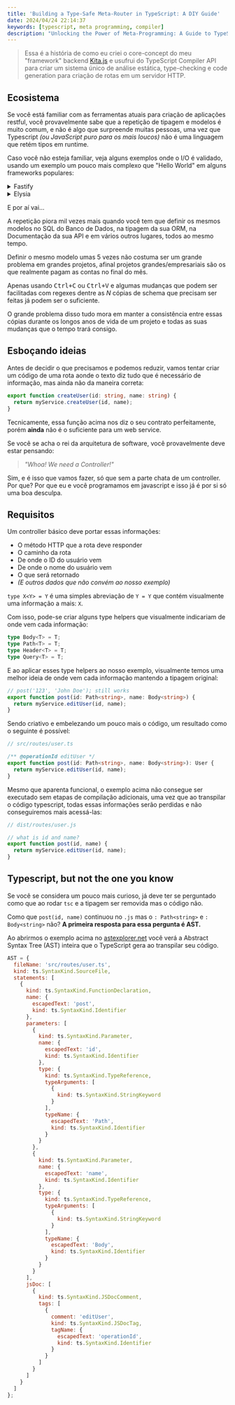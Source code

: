 ```yaml
---
title: 'Building a Type-Safe Meta-Router in TypeScript: A DIY Guide'
date: 2024/04/24 22:14:37
keywords: [typescript, meta programming, compiler]
description: "Unlocking the Power of Meta-Programming: A Guide to TypeScript's Compiler API"
---
```


> Essa é a história de como eu criei o core-concept do meu "framework" backend [Kita.js](https://kitajs.org) e usufrui do TypeScript Compiler API para criar um sistema único de análise estática, type-checking e code generation para criação de rotas em um servidor HTTP.

## Ecosistema

Se você está familiar com as ferramentas atuais para criação de aplicações restful, você provavelmente sabe que a repetição de tipagem e modelos é muito comum, e não é algo que surpreende muitas pessoas, uma vez que Typescript _(ou JavaScript puro para os mais loucos)_ não é uma linguagem que retém tipos em runtime.

Caso você não esteja familiar, veja alguns exemplos onde o I/O é validado, usando um exemplo um pouco mais complexo que "Hello World" em alguns frameworks populares:

<details>
  <summary>Fastify</summary>

```ts
// You can also use github.com/fastify/fastify-type-provider-typebox but
// that's not out of the box
app.post(
  '/user/:id',
  {
    schema: {
      params: {
        type: 'object',
        properties: {
          id: { type: 'string' }
        }
      },
      body: {
        type: 'object',
        properties: {
          name: { type: 'string' }
        }
      },
      response: {
        200: {
          type: 'object',
          properties: {
            id: { type: 'string' },
            name: { type: 'string' }
          }
        }
      }
    }
  },
  async (req, res) => {
    return myService.editUser(req.params.id, req.body);
  }
);
```

</details>

<details>
  <summary>Elysia</summary>

```ts
elysia.get(
  '/user/:id',
  async () => {
    return myService.editUser(req.params.id, req.body);
  },
  {
    params: t.Object({
      id: t.Numeric()
    }),
    body: t.Object({
      name: t.String()
    }),
    response: t.Object({
      id: t.String(),
      name: t.String()
    })
  }
);
```

</details>

E por aí vai...

A repetição piora mil vezes mais quando você tem que definir os mesmos modelos no SQL do Banco de Dados, na tipagem da sua ORM, na Documentação da sua API e em vários outros lugares, todos ao mesmo tempo.

Definir o mesmo modelo umas 5 vezes não costuma ser um grande problema em grandes projetos, afinal projetos grandes/empresariais são os que realmente pagam as contas no final do mês.

Apenas usando <kbd>Ctrl+C</kbd> ou <kbd>Ctrl+V</kbd> e algumas mudanças que podem ser facilitadas com regexes dentre as _N_ cópias de schema que precisam ser feitas já podem ser o suficiente.

O grande problema disso tudo mora em manter a consistência entre essas cópias durante os longos anos de vida de um projeto e todas as suas mudanças que o tempo trará consigo.

## Esboçando ideias

Antes de decidir o que precisamos e podemos reduzir, vamos tentar criar um código de uma rota aonde o texto diz tudo que é necessário de informação, mas ainda não da maneira correta:

```ts
export function createUser(id: string, name: string) {
  return myService.createUser(id, name);
}
```

Tecnicamente, essa função acima nos diz o seu contrato perfeitamente, porém **ainda** não é o suficiente para um web service.

Se você se acha o rei da arquitetura de software, você provavelmente deve estar pensando:

> _"Whoa! We need a Controller!"_

Sim, e é isso que vamos fazer, só que sem a parte chata de um controller. Por que? Por que eu e você programamos em javascript e isso já é por si só uma boa desculpa.

## Requisitos

Um controller básico deve portar essas informações:

- O método HTTP que a rota deve responder
- O caminho da rota
- De onde o ID do usuário vem
- De onde o nome do usuário vem
- O que será retornado
- _(E outros dados que não convém ao nosso exemplo)_

`type X<Y> = Y` é uma simples abreviação de `Y = Y` que contém visualmente uma informação a mais: `X`.

Com isso, pode-se criar alguns type helpers que visualmente indicariam de onde vem cada informação:

```ts
type Body<T> = T;
type Path<T> = T;
type Header<T> = T;
type Query<T> = T;
```

E ao aplicar esses type helpers ao nosso exemplo, visualmente temos uma melhor ideia de onde vem cada informação mantendo a tipagem original:

```ts
// post('123', 'John Doe'); still works
export function post(id: Path<string>, name: Body<string>) {
  return myService.editUser(id, name);
}
```

Sendo criativo e embelezando um pouco mais o código, um resultado como o seguinte é possível:

```ts
// src/routes/user.ts

/** @operationId editUser */
export function post(id: Path<string>, name: Body<string>): User {
  return myService.editUser(id, name);
}
```

Mesmo que aparenta funcional, o exemplo acima não consegue ser executado sem etapas de compilação adicionais, uma vez que ao transpilar o código typescript, todas essas informações serão perdidas e não conseguiremos mais acessá-las:

```js
// dist/routes/user.js

// what is id and name?
export function post(id, name) {
  return myService.editUser(id, name);
}
```

## Typescript, but not the one you know

Se você se considera um pouco mais curioso, já deve ter se perguntado como que ao rodar `tsc` e a tipagem ser removida mas o código não.

Como que `post(id, name)` continuou no `.js` mas o `: Path<string>` e `: Body<string>` não? **A primeira resposta para essa pergunta é AST.**

Ao abrirmos o exemplo acima no [astexplorer.net](https://astexplorer.net/#/gist/9136944ed4a8b216b458f61f741ce24a/ce324a7e4e90a81212c74f76f1f5dc36060f0f7e) você verá a Abstract Syntax Tree (AST) inteira que o TypeScript gera ao transpilar seu código.

```js
AST = {
  fileName: 'src/routes/user.ts',
  kind: ts.SyntaxKind.SourceFile,
  statements: [
    {
      kind: ts.SyntaxKind.FunctionDeclaration,
      name: {
        escapedText: 'post',
        kind: ts.SyntaxKind.Identifier
      },
      parameters: [
        {
          kind: ts.SyntaxKind.Parameter,
          name: {
            escapedText: 'id',
            kind: ts.SyntaxKind.Identifier
          },
          type: {
            kind: ts.SyntaxKind.TypeReference,
            typeArguments: [
              {
                kind: ts.SyntaxKind.StringKeyword
              }
            ],
            typeName: {
              escapedText: 'Path',
              kind: ts.SyntaxKind.Identifier
            }
          }
        },
        {
          kind: ts.SyntaxKind.Parameter,
          name: {
            escapedText: 'name',
            kind: ts.SyntaxKind.Identifier
          },
          type: {
            kind: ts.SyntaxKind.TypeReference,
            typeArguments: [
              {
                kind: ts.SyntaxKind.StringKeyword
              }
            ],
            typeName: {
              escapedText: 'Body',
              kind: ts.SyntaxKind.Identifier
            }
          }
        }
      ],
      jsDoc: [
        {
          kind: ts.SyntaxKind.JSDocComment,
          tags: [
            {
              comment: 'editUser',
              kind: ts.SyntaxKind.JSDocTag,
              tagName: {
                escapedText: 'operationId',
                kind: ts.SyntaxKind.Identifier
              }
            }
          ]
        }
      ]
    }
  ]
};
```
